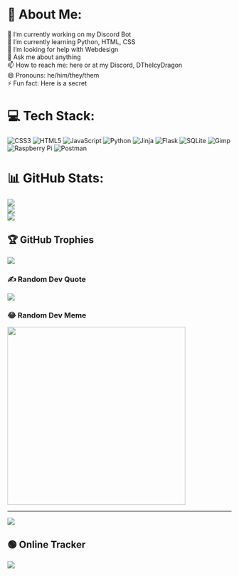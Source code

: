 # 💫 About Me:
🔭 I’m currently working on my Discord Bot<br>🌱 I’m currently learning Python, HTML, CSS<br>🤔 I’m looking for help with Webdesign<br>💬 Ask me about anything<br>📫 How to reach me: here or at my Discord, DTheIcyDragon<br>😄 Pronouns: he/him/they/them<br>⚡ Fun fact: Here is a secret<br>


# 💻 Tech Stack:
![CSS3](https://img.shields.io/badge/css3-%231572B6.svg?style=flat&logo=css3&logoColor=white) ![HTML5](https://img.shields.io/badge/html5-%23E34F26.svg?style=flat&logo=html5&logoColor=white) ![JavaScript](https://img.shields.io/badge/javascript-%23323330.svg?style=flat&logo=javascript&logoColor=%23F7DF1E) ![Python](https://img.shields.io/badge/python-3670A0?style=flat&logo=python&logoColor=ffdd54) ![Jinja](https://img.shields.io/badge/jinja-white.svg?style=flat&logo=jinja&logoColor=black) ![Flask](https://img.shields.io/badge/flask-%23000.svg?style=flat&logo=flask&logoColor=white) ![SQLite](https://img.shields.io/badge/sqlite-%2307405e.svg?style=flat&logo=sqlite&logoColor=white) ![Gimp](https://img.shields.io/badge/Gimp-657D8B?style=flat&logo=gimp&logoColor=FFFFFF) ![Raspberry Pi](https://img.shields.io/badge/-RaspberryPi-C51A4A?style=flat&logo=Raspberry-Pi) ![Postman](https://img.shields.io/badge/Postman-FF6C37?style=flat&logo=postman&logoColor=white)
# 📊 GitHub Stats:
![](https://github-readme-stats.vercel.app/api?username=dtheicydragon&theme=dark&hide_border=false&include_all_commits=false&count_private=false)<br/>
![](https://github-readme-streak-stats.herokuapp.com/?user=dtheicydragon&theme=dark&hide_border=false)<br/>
![](https://github-readme-stats.vercel.app/api/top-langs/?username=dtheicydragon&theme=dark&hide_border=false&include_all_commits=false&count_private=false&layout=compact)

## 🏆 GitHub Trophies
![](https://github-profile-trophy.vercel.app/?username=dtheicydragon&theme=radical&no-frame=false&no-bg=true&margin-w=4)

### ✍️ Random Dev Quote
![](https://quotes-github-readme.vercel.app/api?type=horizontal&theme=radical)

### 😂 Random Dev Meme
<img src='https://randommeme-five.vercel.app/' style="height: 400px;"/>

---
[![](https://visitcount.itsvg.in/api?id=dtheicydragon&icon=0&color=0)](https://visitcount.itsvg.in)
  
<!-- Proudly created with GPRM ( https://gprm.itsvg.in ) -->

## 🟢 Online Tracker

[![](https://discord.c99.nl/widget/theme-3/511219492332896266.png)](https://discord.com/invite/bd8vUQd)


<!--       _
       .__(.)< (MEOW)
        \___)   
 ~~~~~~~~~~~~~~~~~~
Here a MEOWing duck 
Made by Amazon-->
